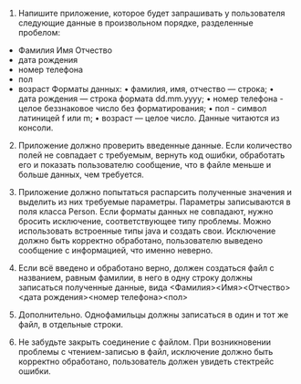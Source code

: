 1. Напишите приложение, которое будет запрашивать у пользователя следующие данные в произвольном порядке, разделенные
   пробелом:

- Фамилия Имя Отчество
- дата рождения
- номер телефона
- пол
- возраст
  Форматы данных:
  • фамилия, имя, отчество — строка;
  • дата рождения — строка формата dd.mm.yyyy;
  • номер телефона - целое беззнаковое число без форматирования;
  • пол - символ латиницей f или m;
  • возраст — целое число.
  Данные читаются из консоли.

2. Приложение должно проверить введенные данные.
   Если количество полей не совпадает с требуемым, вернуть код ошибки, обработать его и показать пользователю сообщение,
   что
   в файле меньше и больше данных, чем требуется.
3. Приложение должно попытаться распарсить полученные значения и выделить
   из
   них требуемые параметры. Параметры записываются в поля класса Person. Если форматы данных не совпадают, нужно бросить
   исключение, соответствующее типу проблемы. Можно использовать встроенные типы java и создать свои. Исключение должно
   быть
   корректно обработано, пользователю выведено сообщение с информацией, что именно неверно.
4. Если всё введено и
   обработано
   верно, должен создаться файл с названием, равным фамилии, в него в одну строку должны записаться полученные данные,
   вида <Фамилия><Имя><Отчество><дата рождения><номер телефона><пол>
5. Дополнительно. Однофамильцы должны записаться в один и
   тот
   же файл, в отдельные строки.

6. Не забудьте закрыть соединение с файлом. При возникновении проблемы с чтением-записью в файл, исключение должно быть
   корректно обработано, пользователь должен увидеть стектрейс ошибки.